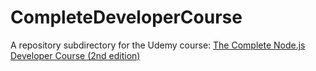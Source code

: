 # CompleteDeveloperCourse
A repository subdirectory for the Udemy course: <a href="https://www.udemy.com/the-complete-nodejs-developer-course-2/learn/v4/overview">The Complete Node.js Developer Course (2nd edition)</a>
